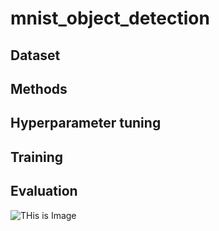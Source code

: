 # mnist_object_detection



## Dataset



## Methods



## Hyperparameter tuning



## Training 



## Evaluation





![THis is Image](https://github.com/dhanraj125/mnist_object_detection/blob/main/plots/cnn.png)
